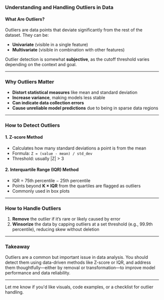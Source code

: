 
### **Understanding and Handling Outliers in Data**

#### **What Are Outliers?**

Outliers are data points that deviate significantly from the rest of the dataset. They can be:

* **Univariate** (visible in a single feature)
* **Multivariate** (visible in combination with other features)

Outlier detection is somewhat **subjective**, as the cutoff threshold varies depending on the context and goal.

---

### **Why Outliers Matter**

* **Distort statistical measures** like mean and standard deviation
* **Increase variance**, making models less stable
* **Can indicate data collection errors**
* **Cause unreliable model predictions** due to being in sparse data regions

---

### **How to Detect Outliers**

#### 1. **Z-score Method**

* Calculates how many standard deviations a point is from the mean
* Formula:
  `Z = (value - mean) / std_dev`
* Threshold: usually |Z| > 3

#### 2. **Interquartile Range (IQR) Method**

* IQR = 75th percentile − 25th percentile
* Points beyond **K × IQR** from the quartiles are flagged as outliers
* Commonly used in box plots

---

### **How to Handle Outliers**

1. **Remove** the outlier if it’s rare or likely caused by error
2. **Winsorize** the data by capping outliers at a set threshold (e.g., 99.9th percentile), reducing skew without deletion

---

### **Takeaway**

Outliers are a common but important issue in data analysis. You should detect them using data-driven methods like Z-score or IQR, and address them thoughtfully—either by removal or transformation—to improve model performance and data reliability.

---

Let me know if you'd like visuals, code examples, or a checklist for outlier handling.
